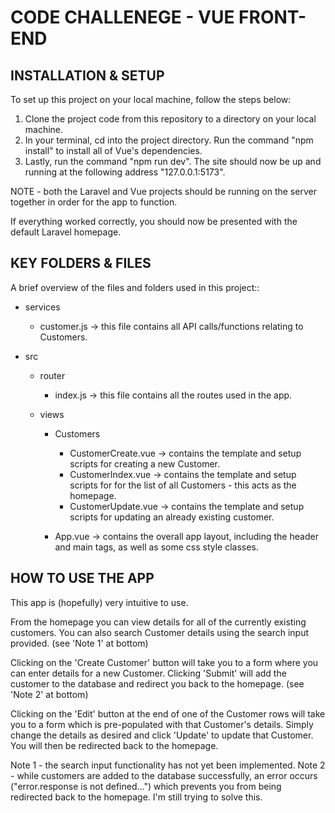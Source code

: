# CODE CHALLENEGE - VUE FRONT-END

## INSTALLATION & SETUP

To set up this project on your local machine, follow the steps below:

1. Clone the project code from this repository to a directory on your local machine.
2. In your terminal, cd into the project directory. Run the command "npm install" to install all of Vue's dependencies.
3. Lastly, run the command "npm run dev". The site should now be up and running at the following address "127.0.0.1:5173".

NOTE - both the Laravel and Vue projects should be running on the server together in order for the app to function.

If everything worked correctly, you should now be presented with the default Laravel homepage.


## KEY FOLDERS & FILES

A brief overview of the files and folders used in this project::

- services
    - customer.js -> this file contains all API calls/functions relating to Customers.

- src
    - router
        - index.js -> this file contains all the routes used in the app.

    - views
        - Customers
            - CustomerCreate.vue -> contains the template and setup scripts for creating a new Customer.
            - CustomerIndex.vue -> contains the template and setup scripts for for the list of all Customers - this acts as the homepage.
            - CustomerUpdate.vue -> contains the template and setup scripts for updating an already existing customer.
        
        - App.vue -> contains the overall app layout, including the header and main tags, as well as some css style classes.


## HOW TO USE THE APP

This app is (hopefully) very intuitive to use.

From the homepage you can view details for all of the currently existing customers. You can also search Customer details using the search input provided. (see 'Note 1' at bottom)

Clicking on the 'Create Customer' button will take you to a form where you can enter details for a new Customer. Clicking 'Submit' will add the customer to the database and redirect you back to the homepage. (see 'Note 2' at bottom)

Clicking on the 'Edit' button at the end of one of the Customer rows will take you to a form which is pre-populated with that Customer's details. Simply change the details as desired and click 'Update' to update that Customer. You will then be redirected back to the homepage.


Note 1 - the search input functionality has not yet been implemented.
Note 2 - while customers are added to the database successfully, an error occurs ("error.response is not defined...") which prevents you from being redirected back to the homepage. I'm still trying to solve this.